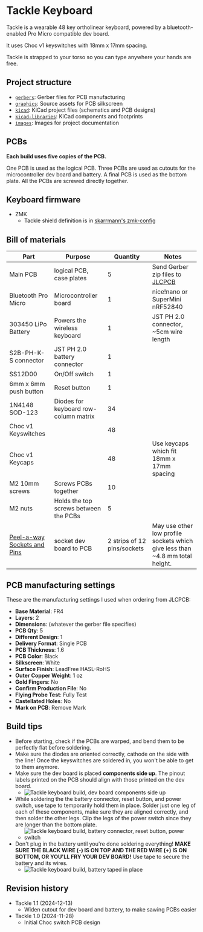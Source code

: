 # Tackle Keyboard

Tackle is a wearable 48 key ortholinear keyboard, powered by a bluetooth-enabled Pro Micro compatible dev board.

It uses Choc v1 keyswitches with 18mm x 17mm spacing.

Tackle is strapped to your torso so you can type anywhere your hands are free.

## Project structure

* [`gerbers`](gerbers): Gerber files for PCB manufacturing
* [`graphics`](graphics): Source assets for PCB silkscreen
* [`kicad`](kicad): KiCad project files (schematics and PCB designs)
* [`kicad-libraries`](kicad-libraries): KiCad components and footprints
* [`images`](images): Images for project documentation

## PCBs

**Each build uses five copies of the PCB.**

One PCB is used as the logical PCB. Three PCBs are used as cutouts for the microcontroller dev board and battery. A final PCB is used as the bottom plate. All the PCBs are screwed directly together.

## Keyboard firmware

* ZMK
    * Tackle shield definition is in [skarrmann's zmk-config](https://github.com/skarrmann/zmk-config)

## Bill of materials

Part | Purpose | Quantity | Notes
---- | ------- | -------- | ---------
Main PCB  | logical PCB, case plates | 5 | Send Gerber zip files to [JLCPCB](https://jlcpcb.com/)
Bluetooth Pro Micro | Microcontroller board | 1 | nice!nano or SuperMini nRF52840
303450 LiPo Battery | Powers the wireless keyboard | 1 | JST PH 2.0 connector, ~5cm wire length
S2B-PH-K-S connector | JST PH 2.0 battery connector | 1 |
SS12D00 | On/Off switch | 1 |
6mm x 6mm push button | Reset button | 1 |
1N4148 SOD-123 | Diodes for keyboard row-column matrix | 34 |
Choc v1 Keyswitches |  | 48 |
Choc v1 Keycaps |  | 48 | Use keycaps which fit 18mm x 17mm spacing
M2 10mm screws | Screws PCBs together | 10 |
M2 nuts | Holds the top screws between the PCBs | 5 |
[Peel-a-way Sockets and Pins](https://ringerkeys.com/collections/modders-tools/products/peel-a-way-sockets) | socket dev board to PCB | 2 strips of 12 pins/sockets | May use other low profile sockets which give less than ~4.8 mm total height.

## PCB manufacturing settings

These are the manufacturing settings I used when ordering from JLCPCB:

* **Base Material**: FR4
* **Layers**: 2
* **Dimensions**: (whatever the gerber file specifies)
* **PCB Qty**: 5
* **Different Design**: 1
* **Delivery Format**: Single PCB
* **PCB Thickness**: 1.6
* **PCB Color**: Black
* **Silkscreen**: White
* **Surface Finish**: LeadFree HASL-RoHS
* **Outer Copper Weight**: 1 oz
* **Gold Fingers**: No
* **Confirm Production File**: No
* **Flying Probe Test**: Fully Test
* **Castellated Holes**: No
* **Mark on PCB**: Remove Mark

## Build tips

* Before starting, check if the PCBs are warped, and bend them to be perfectly flat before soldering.
* Make sure the diodes are oriented correctly, cathode on the side with the line! Once the keyswitches are soldered in, you won't be able to get to them anymore.
* Make sure the dev board is placed **components side up**. The pinout labels printed on the PCB should align with those printed on the dev board.
    * ![Tackle keyboard build, dev board components side up](images/tackle-dev-board-install.jpg)
* While soldering the the battery connector, reset button, and power switch, use tape to temporarily hold them in place. Solder just one leg of each of these components, make sure they are aligned correctly, and then solder the other legs. Clip the legs of the power switch since they are longer than the bottom plate.
    * ![Tackle keyboard build, battery connector, reset button, power switch](images/tackle-reset-button-power-switch-install.jpg)
* Don't plug in the battery until you're done soldering everything! **MAKE SURE THE BLACK WIRE (-) IS ON TOP AND THE RED WIRE (+) IS ON BOTTOM, OR YOU'LL FRY YOUR DEV BOARD!** Use tape to secure the battery and its wires.
    * ![Tackle keyboard build, battery taped in place](images/tackle-battery-install.jpg)

## Revision history

* Tackle 1.1 (2024-12-13)
    * Widen cutout for dev board and battery, to make sawing PCBs easier
* Tackle 1.0 (2024-11-28)
    * Initial Choc switch PCB design